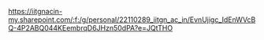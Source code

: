 https://iitgnacin-my.sharepoint.com/:f:/g/personal/22110289_iitgn_ac_in/EvnUjigc_IdEnWVcBQ-4P2ABQ044KEembrqD6JHzn50dPA?e=JQtTHO
